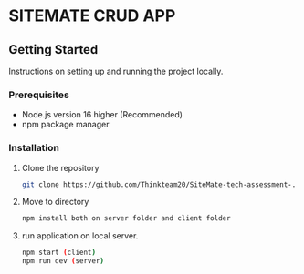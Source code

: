 # SITEMATE CRUD APP

## Getting Started

Instructions on setting up and running the project locally.

### Prerequisites

- Node.js version 16 higher (Recommended)
- npm package manager

### Installation

1. Clone the repository
   ```sh
   git clone https://github.com/Thinkteam20/SiteMate-tech-assessment-.git
2. Move to directory
    ```sh
    npm install both on server folder and client folder
3. run application on local server.
     ```sh
     npm start (client)
     npm run dev (server)